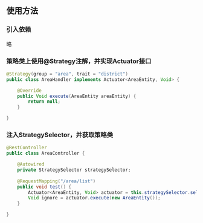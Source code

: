## 使用方法

### 引入依赖
略

### 策略类上使用@Strategy注解，并实现Actuator接口

```java
@Strategy(group = "area", trait = "district")
public class AreaHandler implements Actuator<AreaEntity, Void> {

    @Override
    public Void execute(AreaEntity areaEntity) {
        return null;
    }

}
```
### 注入StrategySelector，并获取策略类
```java
@RestController
public class AreaController {

    @Autowired
    private StrategySelector strategySelector;
    
    @RequestMapping("/area/list")
    public void test() {
        Actuator<AreaEntity, Void> actuator = this.strategySelector.selectStrategy("area", "district");
        Void ignore = actuator.execute(new AreaEntity());
    }

}
```

